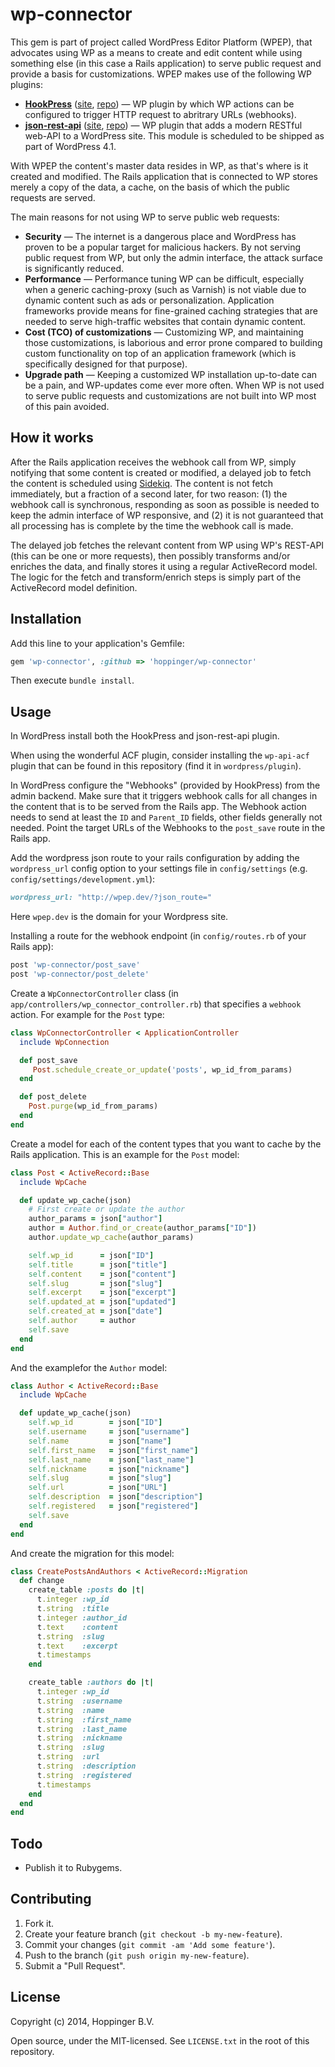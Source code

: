 wp-connector
============

This gem is part of project called WordPress Editor Platform (WPEP), that advocates using WP as a means to create and edit content while using something else (in this case a Rails application) to serve public request and provide a basis for customizations.  WPEP makes use of the following WP plugins:

* [**HookPress**](https://wordpress.org/plugins/hookpress) ([site](http://mitcho.com/code/hookpress), [repo](https://github.com/mitcho/hookpress)) — WP plugin by which WP actions can be configured to trigger HTTP request to abritrary URLs (webhooks).
* [**json-rest-api**](https://wordpress.org/plugins/json-rest-api) ([site](http://wp-api.org), [repo](https://github.com/WP-API/WP-API)) — WP plugin that adds a modern RESTful web-API to a WordPress site. This module is scheduled to be shipped as part of WordPress 4.1.

With WPEP the content's master data resides in WP, as that's where is it created and modified.  The Rails application that is connected to WP stores merely a copy of the data, a cache, on the basis of which the public requests are served.

The main reasons for not using WP to serve public web requests:

* **Security** — The internet is a dangerous place and WordPress has proven to be a popular target for malicious hackers. By not serving public request from WP, but only the admin interface, the attack surface is significantly reduced.
* **Performance** — Performance tuning WP can be difficult, especially when a generic caching-proxy (such as Varnish) is not viable due to dynamic content such as ads or personalization.  Application frameworks provide means for fine-grained caching strategies that are needed to serve high-traffic websites that contain dynamic content.
* **Cost (TCO) of customizations** — Customizing WP, and maintaining those customizations, is laborious and error prone compared to building custom functionality on top of an application framework (which is specifically designed for that purpose).
* **Upgrade path** — Keeping a customized WP installation up-to-date can be a pain, and WP-updates come ever more often. When WP is not used to serve public requests and customizations are not built into WP most of this pain avoided.



## How it works

After the Rails application receives the webhook call from WP, simply notifying that some content is created or modified, a delayed job to fetch the content is scheduled using [Sidekiq](http://sidekiq.org).  The content is not fetch immediately, but a fraction of a second later, for two reason: (1) the webhook call is synchronous, responding as soon as possible is needed to keep the admin interface of WP responsive, and (2) it is not guaranteed that all processing has is complete by the time the webhook call is made.

The delayed job fetches the relevant content from WP using WP's REST-API (this can be one or more requests), then possibly transforms and/or enriches the data, and finally stores it using a regular ActiveRecord model. The logic for the fetch and transform/enrich steps is simply part of the ActiveRecord model definition.



## Installation

Add this line to your application's Gemfile:

```ruby
gem 'wp-connector', :github => 'hoppinger/wp-connector'
```

Then execute `bundle install`.



## Usage

In WordPress install both the HookPress and json-rest-api plugin.

When using the wonderful ACF plugin, consider installing the `wp-api-acf` plugin that can be found in this repository (find it in `wordpress/plugin`).

In WordPress configure the "Webhooks" (provided by HookPress) from the admin backend. Make sure that it triggers webhook calls for all changes in the content that is to be served from the Rails app.  The Webhook action needs to send at least the `ID` and `Parent_ID` fields, other fields generally not needed.  Point the target URLs of the Webhooks to the `post_save` route in the Rails app.

Add the wordpress json route to your rails configuration by adding the `wordpress_url` config option to your settings file in `config/settings` (e.g. `config/settings/development.yml`):
```ruby
wordpress_url: "http://wpep.dev/?json_route="
```
Here `wpep.dev` is the domain for your Wordpress site.


Installing a route for the webhook endpoint (in `config/routes.rb` of your Rails app):

```ruby
post 'wp-connector/post_save'
post 'wp-connector/post_delete'
```

Create a `WpConnectorController` class (in `app/controllers/wp_connector_controller.rb`) that specifies a `webhook` action. For example for the `Post` type:

```ruby
class WpConnectorController < ApplicationController
  include WpConnection

  def post_save
     Post.schedule_create_or_update('posts', wp_id_from_params)
  end

  def post_delete
    Post.purge(wp_id_from_params)
  end
end
```

Create a model for each of the content types that you want to cache by the Rails application. This is an example for the `Post` model:

```ruby
class Post < ActiveRecord::Base
  include WpCache

  def update_wp_cache(json)
    # First create or update the author
    author_params = json["author"]
    author = Author.find_or_create(author_params["ID"])
    author.update_wp_cache(author_params)

    self.wp_id      = json["ID"]
    self.title      = json["title"]
    self.content    = json["content"]
    self.slug       = json["slug"]
    self.excerpt    = json["excerpt"]
    self.updated_at = json["updated"]
    self.created_at = json["date"]
    self.author     = author
    self.save
  end
end
```

And the examplefor the `Author` model:

```ruby
class Author < ActiveRecord::Base
  include WpCache

  def update_wp_cache(json)
    self.wp_id        = json["ID"]
    self.username     = json["username"]
    self.name         = json["name"]
    self.first_name   = json["first_name"]
    self.last_name    = json["last_name"]
    self.nickname     = json["nickname"]
    self.slug         = json["slug"]
    self.url          = json["URL"]
    self.description  = json["description"]
    self.registered   = json["registered"]
    self.save
  end
end
```


And create the migration for this model:

```ruby
class CreatePostsAndAuthors < ActiveRecord::Migration
  def change
    create_table :posts do |t|
      t.integer :wp_id
      t.string  :title
      t.integer :author_id
      t.text    :content
      t.string  :slug
      t.text    :excerpt
      t.timestamps
    end

    create_table :authors do |t|
      t.integer :wp_id
      t.string  :username
      t.string  :name
      t.string  :first_name
      t.string  :last_name
      t.string  :nickname
      t.string  :slug
      t.string  :url
      t.string  :description
      t.string  :registered
      t.timestamps
    end
  end
end
```



## Todo

* Publish it to Rubygems.



## Contributing

1. Fork it.
2. Create your feature branch (`git checkout -b my-new-feature`).
3. Commit your changes (`git commit -am 'Add some feature'`).
4. Push to the branch (`git push origin my-new-feature`).
5. Submit a "Pull Request".



## License

Copyright (c) 2014, Hoppinger B.V.

Open source, under the MIT-licensed. See `LICENSE.txt` in the root of this repository.
